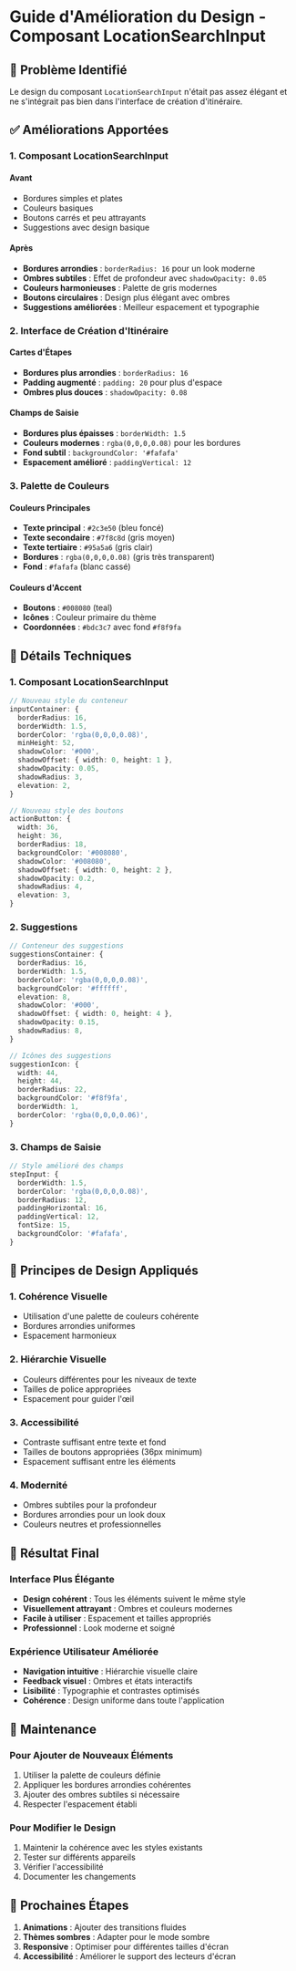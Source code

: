 # Guide d'Amélioration du Design - Composant LocationSearchInput

## 🎨 Problème Identifié
Le design du composant `LocationSearchInput` n'était pas assez élégant et ne s'intégrait pas bien dans l'interface de création d'itinéraire.

## ✅ Améliorations Apportées

### 1. **Composant LocationSearchInput**

#### Avant
- Bordures simples et plates
- Couleurs basiques
- Boutons carrés et peu attrayants
- Suggestions avec design basique

#### Après
- **Bordures arrondies** : `borderRadius: 16` pour un look moderne
- **Ombres subtiles** : Effet de profondeur avec `shadowOpacity: 0.05`
- **Couleurs harmonieuses** : Palette de gris modernes
- **Boutons circulaires** : Design plus élégant avec ombres
- **Suggestions améliorées** : Meilleur espacement et typographie

### 2. **Interface de Création d'Itinéraire**

#### Cartes d'Étapes
- **Bordures plus arrondies** : `borderRadius: 16`
- **Padding augmenté** : `padding: 20` pour plus d'espace
- **Ombres plus douces** : `shadowOpacity: 0.08`

#### Champs de Saisie
- **Bordures plus épaisses** : `borderWidth: 1.5`
- **Couleurs modernes** : `rgba(0,0,0,0.08)` pour les bordures
- **Fond subtil** : `backgroundColor: '#fafafa'`
- **Espacement amélioré** : `paddingVertical: 12`

### 3. **Palette de Couleurs**

#### Couleurs Principales
- **Texte principal** : `#2c3e50` (bleu foncé)
- **Texte secondaire** : `#7f8c8d` (gris moyen)
- **Texte tertiaire** : `#95a5a6` (gris clair)
- **Bordures** : `rgba(0,0,0,0.08)` (gris très transparent)
- **Fond** : `#fafafa` (blanc cassé)

#### Couleurs d'Accent
- **Boutons** : `#008080` (teal)
- **Icônes** : Couleur primaire du thème
- **Coordonnées** : `#bdc3c7` avec fond `#f8f9fa`

## 🎯 Détails Techniques

### 1. **Composant LocationSearchInput**
```typescript
// Nouveau style du conteneur
inputContainer: {
  borderRadius: 16,
  borderWidth: 1.5,
  borderColor: 'rgba(0,0,0,0.08)',
  minHeight: 52,
  shadowColor: '#000',
  shadowOffset: { width: 0, height: 1 },
  shadowOpacity: 0.05,
  shadowRadius: 3,
  elevation: 2,
}

// Nouveau style des boutons
actionButton: {
  width: 36,
  height: 36,
  borderRadius: 18,
  backgroundColor: '#008080',
  shadowColor: '#008080',
  shadowOffset: { width: 0, height: 2 },
  shadowOpacity: 0.2,
  shadowRadius: 4,
  elevation: 3,
}
```

### 2. **Suggestions**
```typescript
// Conteneur des suggestions
suggestionsContainer: {
  borderRadius: 16,
  borderWidth: 1.5,
  borderColor: 'rgba(0,0,0,0.08)',
  backgroundColor: '#ffffff',
  elevation: 8,
  shadowColor: '#000',
  shadowOffset: { width: 0, height: 4 },
  shadowOpacity: 0.15,
  shadowRadius: 8,
}

// Icônes des suggestions
suggestionIcon: {
  width: 44,
  height: 44,
  borderRadius: 22,
  backgroundColor: '#f8f9fa',
  borderWidth: 1,
  borderColor: 'rgba(0,0,0,0.06)',
}
```

### 3. **Champs de Saisie**
```typescript
// Style amélioré des champs
stepInput: {
  borderWidth: 1.5,
  borderColor: 'rgba(0,0,0,0.08)',
  borderRadius: 12,
  paddingHorizontal: 16,
  paddingVertical: 12,
  fontSize: 15,
  backgroundColor: '#fafafa',
}
```

## 🎨 Principes de Design Appliqués

### 1. **Cohérence Visuelle**
- Utilisation d'une palette de couleurs cohérente
- Bordures arrondies uniformes
- Espacement harmonieux

### 2. **Hiérarchie Visuelle**
- Couleurs différentes pour les niveaux de texte
- Tailles de police appropriées
- Espacement pour guider l'œil

### 3. **Accessibilité**
- Contraste suffisant entre texte et fond
- Tailles de boutons appropriées (36px minimum)
- Espacement suffisant entre les éléments

### 4. **Modernité**
- Ombres subtiles pour la profondeur
- Bordures arrondies pour un look doux
- Couleurs neutres et professionnelles

## 📱 Résultat Final

### Interface Plus Élégante
- **Design cohérent** : Tous les éléments suivent le même style
- **Visuellement attrayant** : Ombres et couleurs modernes
- **Facile à utiliser** : Espacement et tailles appropriés
- **Professionnel** : Look moderne et soigné

### Expérience Utilisateur Améliorée
- **Navigation intuitive** : Hiérarchie visuelle claire
- **Feedback visuel** : Ombres et états interactifs
- **Lisibilité** : Typographie et contrastes optimisés
- **Cohérence** : Design uniforme dans toute l'application

## 🔧 Maintenance

### Pour Ajouter de Nouveaux Éléments
1. Utiliser la palette de couleurs définie
2. Appliquer les bordures arrondies cohérentes
3. Ajouter des ombres subtiles si nécessaire
4. Respecter l'espacement établi

### Pour Modifier le Design
1. Maintenir la cohérence avec les styles existants
2. Tester sur différents appareils
3. Vérifier l'accessibilité
4. Documenter les changements

## 🎯 Prochaines Étapes
1. **Animations** : Ajouter des transitions fluides
2. **Thèmes sombres** : Adapter pour le mode sombre
3. **Responsive** : Optimiser pour différentes tailles d'écran
4. **Accessibilité** : Améliorer le support des lecteurs d'écran 